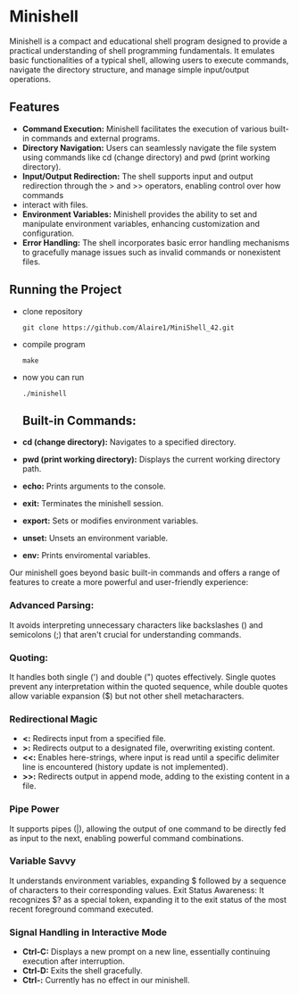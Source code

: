 # Minishell

Minishell is a compact and educational shell program designed to provide a practical understanding of shell programming fundamentals. 
It emulates basic functionalities of a typical shell, allowing users to execute commands, navigate the directory structure, 
and manage simple input/output operations.

## Features

- **Command Execution:** Minishell facilitates the execution of various built-in commands and external programs.
- **Directory Navigation:** Users can seamlessly navigate the file system using commands like cd (change directory) and pwd (print working directory).
- **Input/Output Redirection:** The shell supports input and output redirection through the > and >> operators, enabling control over how commands
- interact with files.
- **Environment Variables:** Minishell provides the ability to set and manipulate environment variables, enhancing customization and configuration.
- **Error Handling:** The shell incorporates basic error handling mechanisms to gracefully manage issues such as invalid commands or nonexistent files.
  
## Running the Project
- clone repository
  ```
  git clone https://github.com/Alaire1/MiniShell_42.git
  ```
- compile program
  ```
  make
  ```
- now you can run
  ```
  ./minishell
  ```
  ## Built-in Commands:

- **cd (change directory):** Navigates to a specified directory.
- **pwd (print working directory):** Displays the current working directory path.
- **echo:** Prints arguments to the console.
- **exit:** Terminates the minishell session.
- **export:** Sets or modifies environment variables.
- **unset:** Unsets an environment variable.
- **env:** Prints enviromental variables.

Our minishell goes beyond basic built-in commands and offers a range of features to create a more powerful and user-friendly experience:

### Advanced Parsing:
It avoids interpreting unnecessary characters like backslashes (\) and semicolons (;) that aren't crucial for understanding commands.
### Quoting:
It handles both single (') and double (") quotes effectively. Single quotes prevent any interpretation within the quoted sequence, while double quotes allow variable expansion ($) but not other shell metacharacters.
### Redirectional Magic
- **<:** Redirects input from a specified file.
- **>:** Redirects output to a designated file, overwriting existing content.
- **<<:** Enables here-strings, where input is read until a specific delimiter line is encountered (history update is not implemented).
- **>>:** Redirects output in append mode, adding to the existing content in a file.
### Pipe Power
It supports pipes (|), allowing the output of one command to be directly fed as input to the next, enabling powerful command combinations.
### Variable Savvy
It understands environment variables, expanding $ followed by a sequence of characters to their corresponding values.
Exit Status Awareness: It recognizes $? as a special token, expanding it to the exit status of the most recent foreground command executed.
### Signal Handling in Interactive Mode
- **Ctrl-C:** Displays a new prompt on a new line, essentially continuing execution after interruption.
- **Ctrl-D:** Exits the shell gracefully.
- **Ctrl-\:** Currently has no effect in our minishell.


